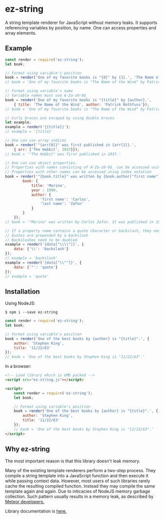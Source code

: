 # ez-string
A string template renderer for JavaScript without memory leaks. It supports referencing variables by position, by name. One can access properties and array elements.

## Example

```js
const render = require('ez-string');
let book;

// Format using variable's position
book = render('One of my favorite books is "{0}" by {1}.', 'The Name of the Wind', 'Patrick Rothfuss');
// book = 'One of my favorite books is "The Name of the Wind" by Patrick Rothfuss.'

// Format using variable's name
// Variable names must use A-Za-z0-9$_
book = render('One of my favorite books is "{title}" by {author}.',
    { title: 'The Name of the Wind', author: 'Patrick Rothfuss'});
// book = 'One of my favorite books is "The Name of the Wind" by Patrick Rothfuss.'

// Curly braces are escaped by using double braces
let example;
example = render('{{title}}');
// example = '{title}'

// One can use array indices
book = render('"{arr[0]}" was first published in {arr[1]}.',
    { arr: ['The Hobbit', 1937]});
// book = '"The Hobbit" was first published in 1937.'

// One can use object properties.
// Properties with names consisting of A-Za-z0-9$_ can be accessed using property notation
// Properties with other names can be accessed using index notation
book = render('"{book.title}" was written by {book.author["first name"]} {book.author["last name"]}. It was published in {book.year}.', { 
        book: {
            title: 'Marina',
            year : 1999,
            author: {
                'first name': 'Carlos',
                'last name': 'Zafon'
            }
        }
    });
// book = '"Marina" was written by Carlos Zafon. It was published in 1999.'

// If a property name contains a quote character or backslash, they need to be escaped.
// Quotes are prepended by a backslash
// Backslashes need to be doubled
example = render('{data["\\\\"]}', {
    data: {'\\': 'backslash'}
});
// example = 'backslash'
example = render('{data["\\""]}', {
    data: {'"': 'quote'}
});
// example = 'quote'
```

## Installation

Using NodeJS:
```shell
$ npm i --save ez-string
```

```js
const render = require('ez-string');
let book;

// Format using variable's position
book = render('One of the best books by {author} is "{title}".', {
    author: 'Stephen King',
    title: '11/22/63'
});
// book = 'One of the best books by Stephen King is "11/22/63".'
```

In a browser:
```html
<!-- Load library which is UMD packed -->
<script src="ez-string.js"></script>

<script>
    const render = require('ez-string');
    let book;

    // Format using variable's position
    book = render('One of the best books by {author} is "{title}".', {
        author: 'Stephen King',
        title: '11/22/63'
    });
    // book = 'One of the best books by Stephen King is "11/22/63".'
</script>
```

## Why ez-string
 
The most important reason is that this library doesn't leak memory.

 Many of the existing template renderers perform a two-step process. They compile a string template into a JavaScript function and then execute it while passing context data. However, most users of such libraries rarely cache the resulting compiled function. Instead they may compile the same template again and again. Due to inticacies of NodeJS memory garbage collection. Such pattern usually results in a memory leak, as described by [Meteor developers.](https://blog.meteor.com/an-interesting-kind-of-javascript-memory-leak-8b47d2e7f156)

Library documentation is [here.](https://kirusi.github.io/ez-string/)
